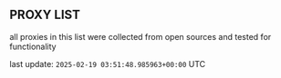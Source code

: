 ## PROXY LIST

all proxies in this list were collected from open sources and tested for functionality

last update: `2025-02-19 03:51:48.985963+00:00` UTC